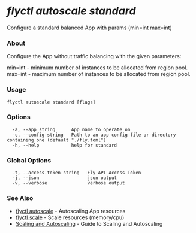 # _flyctl autoscale standard_

Configure a standard balanced App with params (min=int max=int)

### About

Configure the App without traffic balancing with the given parameters:

min=int - minimum number of instances to be allocated from region pool. 
max=int - maximum number of instances to be allocated from region pool.

### Usage
```
flyctl autoscale standard [flags]
```

### Options

```
  -a, --app string      App name to operate on
  -c, --config string   Path to an app config file or directory containing one (default "./fly.toml")
  -h, --help            help for standard
```

### Global Options

```
  -t, --access-token string   Fly API Access Token
  -j, --json                  json output
  -v, --verbose               verbose output
```

### See Also

* [flyctl autoscale](/docs/flyctl/autoscale/)	 - Autoscaling App resources
* [flyctl scale](/docs/flyctl/scale/)	 - Scale resources (memory/cpu)
* [Scaling and Autoscaling](/docs/reference/scaling/)	 - Guide to Scaling and Autoscaling

